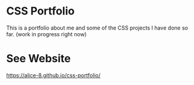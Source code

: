 # CSS Portfolio
This is a portfolio about me and some of the CSS projects I have done so far.
(work in progress right now)

# See Website
https://alice-8.github.io/css-portfolio/ 
